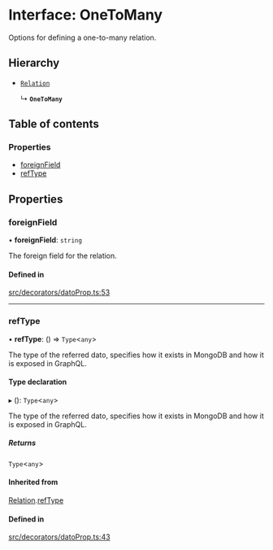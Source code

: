 # Interface: OneToMany

Options for defining a one-to-many relation.

## Hierarchy

- [`Relation`](Relation.md)

  ↳ **`OneToMany`**

## Table of contents

### Properties

- [foreignField](OneToMany.md#foreignfield)
- [refType](OneToMany.md#reftype)

## Properties

### foreignField

• **foreignField**: `string`

The foreign field for the relation.

#### Defined in

[src/decorators/datoProp.ts:53](https://github.com/choresh/nestjs-query-simple/blob/main/packages/nestjs-query-simple/src/decorators/datoProp.ts#L53)

___

### refType

• **refType**: () => `Type`\<`any`\>

The type of the referred dato, specifies how it exists in MongoDB and how it is exposed in GraphQL.

#### Type declaration

▸ (): `Type`\<`any`\>

The type of the referred dato, specifies how it exists in MongoDB and how it is exposed in GraphQL.

##### Returns

`Type`\<`any`\>

#### Inherited from

[Relation](Relation.md).[refType](Relation.md#reftype)

#### Defined in

[src/decorators/datoProp.ts:43](https://github.com/choresh/nestjs-query-simple/blob/main/packages/nestjs-query-simple/src/decorators/datoProp.ts#L43)
